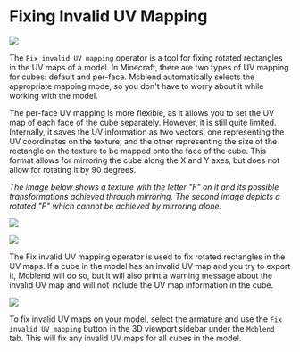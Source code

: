 # Fixing Invalid UV Mapping

![](/img/texturing_and_uv_mapping/fix_invalid_uv_button.png)

The `Fix invalid UV mapping` operator is a tool for fixing rotated rectangles in the UV maps of a model. In Minecraft, there are two types of UV mapping for cubes: default and per-face. Mcblend automatically selects the appropriate mapping mode, so you don't have to worry about it while working with the model.


The per-face UV mapping is more flexible, as it allows you to set the UV map of each face of the cube separately. However, it is still quite limited. Internally, it saves the UV information as two vectors: one representing the UV coordinates on the texture, and the other representing the size of the rectangle on the texture to be mapped onto the face of the cube. This format allows for mirroring the cube along the X and Y axes, but does not allow for rotating it by 90 degrees.

*The image below shows a texture with the letter "F" on it and its possible transformations achieved through mirroring. The second image depicts a rotated "F" which cannot be achieved by mirroring alone.*

![](/img/texturing_and_uv_mapping/invalid_uv_illustration_1.png)

![](/img/texturing_and_uv_mapping/invalid_uv_illustration_2.png)

The Fix invalid UV mapping operator is used to fix rotated rectangles in the UV maps. If a cube in the model has an invalid UV map and you try to export it, Mcblend will do so, but it will also print a warning message about the invalid UV map and will not include the UV map information in the cube.

![](/img/texturing_and_uv_mapping/invalid_uv_warning_message.png)

To fix invalid UV maps on your model, select the armature and use the `Fix invalid UV mapping` button in the 3D viewport sidebar under the `Mcblend` tab. This will fix any invalid UV maps for all cubes in the model.